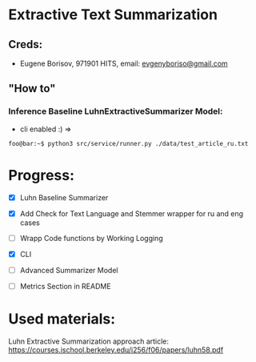 # Extractive Text Summarization

## Creds:
* Eugene Borisov, 971901 HITS, email: evgenyboriso@gmail.com

## "How to"

### Inference Baseline LuhnExtractiveSummarizer Model:
* cli enabled :) =>
```
foo@bar:~$ python3 src/service/runner.py ./data/test_article_ru.txt
```

# Progress: 
- [x] Luhn Baseline Summarizer
- [x] Add Check for Text Language and Stemmer wrapper for ru and eng cases
- [ ] Wrapp Code functions by Working Logging
- [x] CLI
- [ ] Advanced Summarizer Model
- [ ] Metrics Section in README


# Used materials:
Luhn Extractive Summarization approach article: https://courses.ischool.berkeley.edu/i256/f06/papers/luhn58.pdf
